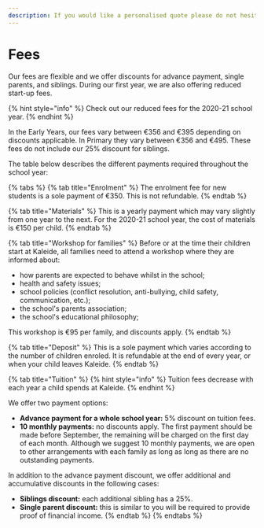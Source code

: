 ```yaml
---
description: If you would like a personalised quote please do not hesitate to contact us.
---
```


# Fees

Our fees are flexible and we offer discounts for advance payment, single parents, and siblings. During our first year, we are also offering reduced start-up fees. 

{% hint style="info" %}
Check out our reduced fees for the 2020-21 school year.
{% endhint %}

In the Early Years, our fees vary between  €356 and €395 depending on discounts applicable. In Primary they vary between €356 and €495. These fees do not include our 25% discount for siblings.

The table below describes the different payments required throughout the school year:

{% tabs %}
{% tab title="Enrolment" %}
The enrolment fee for new students is a sole payment of €350. This is not refundable. 
{% endtab %}

{% tab title="Materials" %}
This is a yearly payment which may vary slightly from one year to the next. For the 2020-21 school year, the cost of materials is €150 per child.
{% endtab %}

{% tab title="Workshop for families" %}
Before or at the time their children start at Kaleide, all families need to attend a workshop where they are informed about:

* how parents are expected to behave whilst in the school;
* health and safety issues;
* school policies \(conflict resolution, anti-bullying, child safety, communication, etc.\);
* the school's parents association;
* the school's educational philosophy;

This workshop is €95 per family, and discounts apply.
{% endtab %}

{% tab title="Deposit" %}
This is a sole payment which varies according to the number of children enroled. It is refundable at the end of every year, or when your child leaves Kaleide.
{% endtab %}

{% tab title="Tuition" %}
{% hint style="info" %}
Tuition fees decrease with each year a child spends at Kaleide.
{% endhint %}

We offer two payment options:

* **Advance payment for a whole school year:**  5% discount on tuition fees. 
* **10 monthly payments:** no discounts apply. The first payment should be made before September, the remaining will be charged on the first day of each month.  Although we suggest 10 monthly payments, we are open to other arrangements with each family as long as long as there are no outstanding payments.

In addition to the advance payment discount, we offer additional and accumulative discounts in the following cases:

* **Siblings discount:** each additional sibling has a 25%.
* **Single parent discount:** this is similar to you will be required to provide proof of financial income.
{% endtab %}
{% endtabs %}



